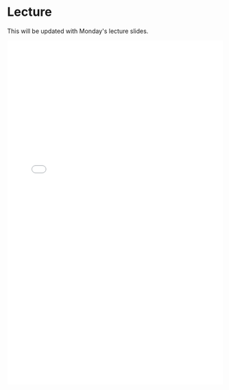 # Lecture

This will be updated with Monday's lecture slides.

<iframe src="../../2021-03-29 - Lecture 11.pdf" width="100%" height="800px" frameBorder="0"> </iframe>